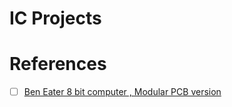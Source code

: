# IC Projects


# References

- [ ] [Ben Eater 8 bit computer , Modular PCB version](https://www.youtube.com/watch?v=wOXxTTTeM90&t=3s)
